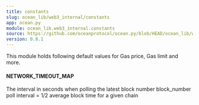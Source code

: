 ```yaml
---
title: constants
slug: ocean_lib/web3_internal/constants
app: ocean.py
module: ocean_lib.web3_internal.constants
source: https://github.com/oceanprotocol/ocean.py/blob/HEAD/ocean_lib/web3_internal/constants.py
version: 0.8.1
---
```

This module holds following default values for Gas price, Gas limit and more.

#### NETWORK\_TIMEOUT\_MAP

The interval in seconds when polling the latest block number
block_number poll interval = 1/2 average block time for a given chain

